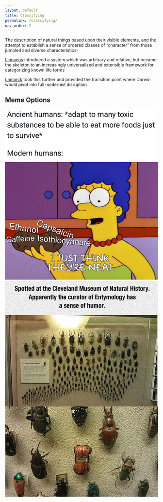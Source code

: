 ```yaml
---
layout: default
title: Classifying
permalink: /classifying/
nav_order: 2
---
```


The description of natural things based upon their visible elements, and the attempt to establish a sense of ordered classes of “character” from those jumbled and diverse characteristics- 

[Linnaeus](https://en.wikipedia.org/wiki/Systema_Naturae) introduced a system which was arbitrary and relative, but became the skeleton to an increasingly universalized and extensible framework for categorizing known life forms 

[Lamarck](http://knarf.english.upenn.edu/People/lamarck.html#:~:text=Lamarck%2C%20studying%20Linnaeus's%20system,largely%20the%20work%20of%20Lamarck) took this further and provided the transition point where Darwin would pivot into full modernist disruption

## Meme Options

![option 1](../memes/naturalhistorymeme.jpg)
![option 2](../memes/naturalhistorytaxonomymeme.jpg)
